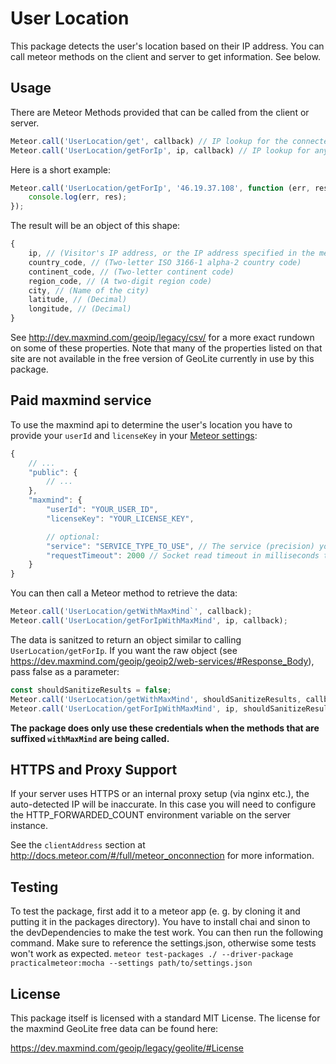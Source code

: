 # User Location

This package detects the user's location based on their IP address. You can call meteor methods on the client and server to get information. See below.


## Usage

There are Meteor Methods provided that can be called from the client or server.

```js
Meteor.call('UserLocation/get', callback) // IP lookup for the connected user
Meteor.call('UserLocation/getForIp', ip, callback) // IP lookup for any ip
```

Here is a short example:

```js
Meteor.call('UserLocation/getForIp', '46.19.37.108', function (err, res) {
    console.log(err, res);
});
```

The result will be an object of this shape:

```js
{
    ip, // (Visitor's IP address, or the IP address specified in the method call)
    country_code, // (Two-letter ISO 3166-1 alpha-2 country code)
    continent_code, // (Two-letter continent code)
    region_code, // (A two-digit region code)
    city, // (Name of the city)
    latitude, // (Decimal)
    longitude, // (Decimal)
}
```

See http://dev.maxmind.com/geoip/legacy/csv/ for a more exact rundown on some of these properties. Note that many of the properties listed on that site are not available in the free version of GeoLite currently in use by this package.

## Paid maxmind service

To use the maxmind api to determine the user's location you have to provide your `userId` and `licenseKey` in your [Meteor settings](https://docs.meteor.com/api/core.html#Meteor-settings):

```js
{
    // ...
    "public": {
        // ...
    },
    "maxmind": {
        "userId": "YOUR_USER_ID",
        "licenseKey": "YOUR_LICENSE_KEY",

        // optional:
        "service": "SERVICE_TYPE_TO_USE", // The service (precision) you'd like to use: insights, city, country (default). Remember to turn off sanitization.
        "requestTimeout": 2000 // Socket read timeout in milliseconds to wait for reply from MaxMind (default: 2000)
    }
}
```

You can then call a Meteor method to retrieve the data:
```js
Meteor.call('UserLocation/getWithMaxMind`', callback);
Meteor.call('UserLocation/getForIpWithMaxMind', ip, callback);
```

The data is sanitzed to return an object similar to calling `UserLocation/getForIp`. If you want the raw object (see https://dev.maxmind.com/geoip/geoip2/web-services/#Response_Body), pass false as a parameter:
```js
const shouldSanitizeResults = false;
Meteor.call('UserLocation/getWithMaxMind', shouldSanitizeResults, callback);
Meteor.call('UserLocation/getForIpWithMaxMind', ip, shouldSanitizeResults, callback);
```

**The package does only use these credentials when the methods that are suffixed `withMaxMind` are being called.**


## HTTPS and Proxy Support

If your server uses HTTPS or an internal proxy setup (via nginx etc.), the auto-detected IP will be inaccurate. In this case you will need to configure the HTTP_FORWARDED_COUNT environment variable on the server instance.

See the `clientAddress` section at http://docs.meteor.com/#/full/meteor_onconnection for more information.

## Testing

To test the package, first add it to a meteor app (e. g. by cloning it and putting it in the packages directory). You have to install chai and sinon to the devDependencies to make the test work. You can then run the following command. Make sure to reference the settings.json, otherwise some tests won't work as expected.
`meteor test-packages ./ --driver-package practicalmeteor:mocha --settings path/to/settings.json`


## License

This package itself is licensed with a standard MIT License. The license for the maxmind GeoLite free data can be found here:

https://dev.maxmind.com/geoip/legacy/geolite/#License
